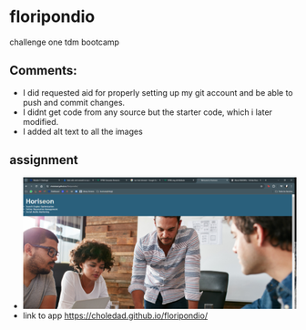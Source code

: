 # floripondio
challenge one tdm bootcamp
## Comments:
* I did requested aid for properly setting up my git account and be able to push and commit changes. 
* I didnt get code from any source but the starter code, which i later modified. 
* I added alt text to all the images

## assignment
* ![screenshot of the app](assets/images/screenshotoftheapp.PNG)
* link to app https://choledad.github.io/floripondio/
